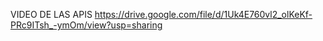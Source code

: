 VIDEO DE LAS APIS https://drive.google.com/file/d/1Uk4E760vl2_olKeKf-PRc9ITsh_-ymOm/view?usp=sharing
